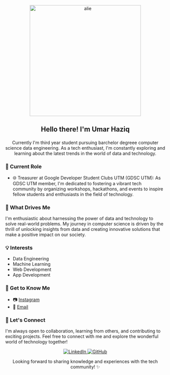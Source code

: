 <p align="center">
<div align="center">
  <img src=DSC_7958_ED(5)(4).jpg" alt="alie" width="350px" height="350px">
</div>
</p>

## <p align="center">Hello there! I'm Umar Haziq</p>
<p align="center">  
Currently I'm third year student pursuing barchelor degreee computer science data engineering. As a tech enthusiast, I'm constantly exploring and learning about the latest trends in the world of data and technology.
</p>

### 💼 Current Role
- 🌐 Treasurer at Google Developer Student Clubs UTM (GDSC UTM): As GDSC UTM member, I'm dedicated to fostering a vibrant tech community by organizing workshops, hackathons, and events to inspire fellow students and enthusiasts in the field of technology.

### 🚀 What Drives Me
I'm enthusiastic about harnessing the power of data and technology to solve real-world problems. My journey in computer science is driven by the thrill of unlocking insights from data and creating innovative solutions that make a positive impact on our society.

### 💡 Interests
- Data Engineering
- Machine Learning
- Web Development
- App Development

### 🌟 Get to Know Me
- 📷 [Instagram](https://www.instagram.com/_umrhzq)
- 📧 [Email](mailto:umxr_159@yahoo.com)

### 🌟 Let's Connect
I'm always open to collaboration, learning from others, and contributing to exciting projects. Feel free to connect with me and explore the wonderful world of technology together!

<p align="center">
  <a href="https://www.linkedin.com/in/umar-haziq-75805b226/">
    <img src="https://img.shields.io/badge/LinkedIn-Connect-blue" alt="LinkedIn">
  </a>
  <a href="https://github.com/umarhaziq">
    <img src="https://img.shields.io/badge/GitHub-Follow-9cf" alt="GitHub">
  </a>
</p>

<p align="center">Looking forward to sharing knowledge and experiences with the tech community! ✨</p>


